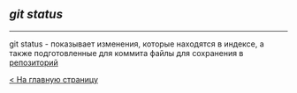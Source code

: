 ## ***git status***
---
git status - показывает изменения, которые находятся в индексе, а также подготовленные для коммита файлы для сохранения в [репозиторий](repository.md)

[< На главную страницу](readme.md)